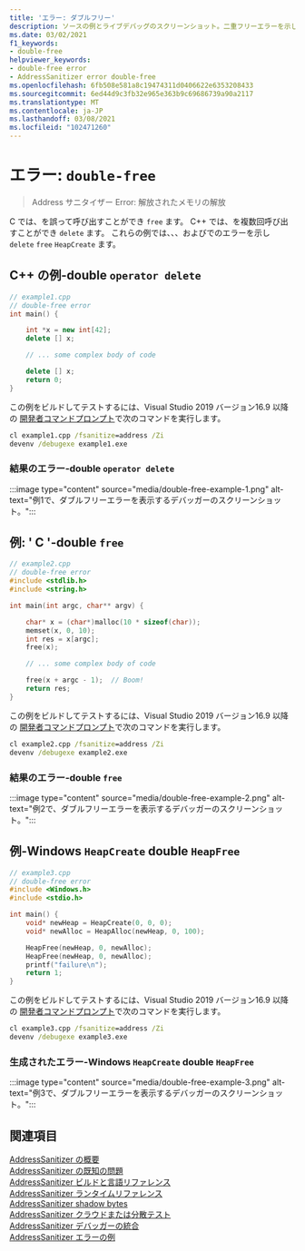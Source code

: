 ```yaml
---
title: 'エラー: ダブルフリー'
description: ソースの例とライブデバッグのスクリーンショット。二重フリーエラーを示しています。
ms.date: 03/02/2021
f1_keywords:
- double-free
helpviewer_keywords:
- double-free error
- AddressSanitizer error double-free
ms.openlocfilehash: 6fb508e581a8c19474311d0406622e6353208433
ms.sourcegitcommit: 6ed44d9c3fb32e965e363b9c69686739a90a2117
ms.translationtype: MT
ms.contentlocale: ja-JP
ms.lasthandoff: 03/08/2021
ms.locfileid: "102471260"
---
```

# <a name="error-double-free"></a>エラー: `double-free`

> Address サニタイザー Error: 解放されたメモリの解放

C では、を誤って呼び出すことができ `free` ます。 C++ では、を複数回呼び出すことができ `delete` ます。 これらの例では、、、およびでのエラーを示し `delete` `free` `HeapCreate` ます。

## <a name="example-c---double-operator-delete"></a>C++ の例-double `operator delete`

```cpp
// example1.cpp
// double-free error
int main() {

    int *x = new int[42];
    delete [] x;

    // ... some complex body of code

    delete [] x;
    return 0;
}
```

この例をビルドしてテストするには、Visual Studio 2019 バージョン16.9 以降の [開発者コマンドプロンプト](../build/building-on-the-command-line.md#developer_command_prompt_shortcuts)で次のコマンドを実行します。

```cmd
cl example1.cpp /fsanitize=address /Zi
devenv /debugexe example1.exe
```

### <a name="resulting-error---double-operator-delete"></a>結果のエラー-double `operator delete`

:::image type="content" source="media/double-free-example-1.png" alt-text="例1で、ダブルフリーエラーを表示するデバッガーのスクリーンショット。":::

## <a name="example-c---double-free"></a>例: ' C '-double `free`

```cpp
// example2.cpp
// double-free error
#include <stdlib.h>
#include <string.h>

int main(int argc, char** argv) {

    char* x = (char*)malloc(10 * sizeof(char));
    memset(x, 0, 10);
    int res = x[argc];
    free(x);

    // ... some complex body of code

    free(x + argc - 1);  // Boom!
    return res;
}
```

この例をビルドしてテストするには、Visual Studio 2019 バージョン16.9 以降の [開発者コマンドプロンプト](../build/building-on-the-command-line.md#developer_command_prompt_shortcuts)で次のコマンドを実行します。

```cmd
cl example2.cpp /fsanitize=address /Zi
devenv /debugexe example2.exe
```

### <a name="resulting-error---double-free"></a>結果のエラー-double `free`

:::image type="content" source="media/double-free-example-2.png" alt-text="例2で、ダブルフリーエラーを表示するデバッガーのスクリーンショット。":::

## <a name="example---windows-heapcreate-double-heapfree"></a>例-Windows `HeapCreate` double `HeapFree`

```cpp
// example3.cpp
// double-free error
#include <Windows.h>
#include <stdio.h>

int main() {
    void* newHeap = HeapCreate(0, 0, 0);
    void* newAlloc = HeapAlloc(newHeap, 0, 100);

    HeapFree(newHeap, 0, newAlloc);
    HeapFree(newHeap, 0, newAlloc);
    printf("failure\n");
    return 1;
}
```

この例をビルドしてテストするには、Visual Studio 2019 バージョン16.9 以降の [開発者コマンドプロンプト](../build/building-on-the-command-line.md#developer_command_prompt_shortcuts)で次のコマンドを実行します。

```cmd
cl example3.cpp /fsanitize=address /Zi
devenv /debugexe example3.exe
```

### <a name="resulting-error---windows-heapcreate-double-heapfree"></a>生成されたエラー-Windows `HeapCreate` double `HeapFree`

:::image type="content" source="media/double-free-example-3.png" alt-text="例3で、ダブルフリーエラーを表示するデバッガーのスクリーンショット。":::

## <a name="see-also"></a>関連項目

[AddressSanitizer の概要](./asan.md)\
[AddressSanitizer の既知の問題](./asan-known-issues.md)\
[AddressSanitizer ビルドと言語リファレンス](./asan-building.md)\
[AddressSanitizer ランタイムリファレンス](./asan-runtime.md)\
[AddressSanitizer shadow bytes](./asan-shadow-bytes.md)\
[AddressSanitizer クラウドまたは分散テスト](./asan-offline-crash-dumps.md)\
[AddressSanitizer デバッガーの統合](./asan-debugger-integration.md)\
[AddressSanitizer エラーの例](./asan-error-examples.md)
